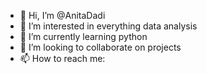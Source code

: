- 👋 Hi, I’m @AnitaDadi
- 👀 I’m interested in everything data analysis 
- 🌱 I’m currently learning python 
- 💞️ I’m looking to collaborate on projects 
- 📫 How to reach me: 

<!---
AnitaDadi/AnitaDadi is a ✨ special ✨ repository because its `README.md` (this file) appears on your GitHub profile.
You can click the Preview link to take a look at your changes.
--->
